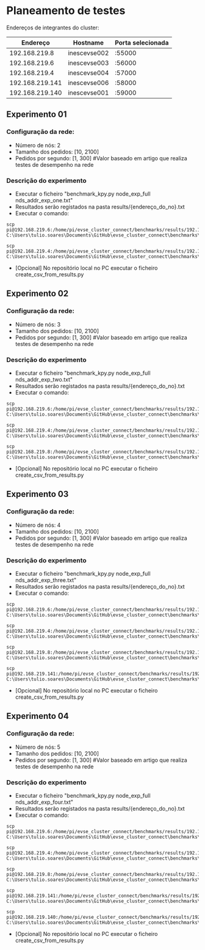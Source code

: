 # Planeamento de testes

Endereços de integrantes do cluster:

| Endereço | Hostname | Porta selecionada |
|----------|----------|-------------------|
| 192.168.219.8 | inescevse002 | :55000 |
| 192.168.219.6 | inescevse003 | :56000 |
| 192.168.219.4 | inescevse004 | :57000 |
| 192.168.219.141 | inescevse006 | :58000 |
| 192.168.219.140 | inescevse001 | :59000 |

## Experimento 01

### Configuração da rede: 
- Número de nós: 2
- Tamanho dos pedidos: [10, 2100]
- Pedidos por segundo: [1, 300] #Valor baseado em artigo que realiza testes de desempenho na rede

### Descrição do experimento
- Executar o ficheiro "benchmark_kpy.py node_exp_full nds_addr_exp_one.txt" 
- Resultados serão registados na pasta results/{endereço_do_no}.txt
- Executar o comando:
~~~~
scp pi@192.168.219.6:/home/pi/evse_cluster_connect/benchmarks/results/192.168.219.6_56000.txt C:\Users\tulio.soares\Documents\GitHub\evse_cluster_connect\benchmarks\results

scp pi@192.168.219.4:/home/pi/evse_cluster_connect/benchmarks/results/192.168.219.4_57000.txt C:\Users\tulio.soares\Documents\GitHub\evse_cluster_connect\benchmarks\results
~~~~
- [Opcional] No repositório local no PC executar o ficheiro create_csv_from_results.py

## Experimento 02

### Configuração da rede: 
- Número de nós: 3
- Tamanho dos pedidos: [10, 2100]
- Pedidos por segundo: [1, 300] #Valor baseado em artigo que realiza testes de desempenho na rede

### Descrição do experimento
- Executar o ficheiro "benchmark_kpy.py node_exp_full nds_addr_exp_two.txt" 
- Resultados serão registados na pasta results/{endereço_do_no}.txt
- Executar o comando:
~~~~
scp pi@192.168.219.6:/home/pi/evse_cluster_connect/benchmarks/results/192.168.219.6_56000.txt C:\Users\tulio.soares\Documents\GitHub\evse_cluster_connect\benchmarks\results

scp pi@192.168.219.4:/home/pi/evse_cluster_connect/benchmarks/results/192.168.219.4_57000.txt C:\Users\tulio.soares\Documents\GitHub\evse_cluster_connect\benchmarks\results

scp pi@192.168.219.8:/home/pi/evse_cluster_connect/benchmarks/results/192.168.219.8_55000.txt C:\Users\tulio.soares\Documents\GitHub\evse_cluster_connect\benchmarks\results

~~~~
- [Opcional] No repositório local no PC executar o ficheiro create_csv_from_results.py

## Experimento 03

### Configuração da rede: 
- Número de nós: 4
- Tamanho dos pedidos: [10, 2100]
- Pedidos por segundo: [1, 300] #Valor baseado em artigo que realiza testes de desempenho na rede

### Descrição do experimento
- Executar o ficheiro "benchmark_kpy.py node_exp_full nds_addr_exp_three.txt" 
- Resultados serão registados na pasta results/{endereço_do_no}.txt
- Executar o comando:
~~~~
scp pi@192.168.219.6:/home/pi/evse_cluster_connect/benchmarks/results/192.168.219.6_56000.txt C:\Users\tulio.soares\Documents\GitHub\evse_cluster_connect\benchmarks\results

scp pi@192.168.219.4:/home/pi/evse_cluster_connect/benchmarks/results/192.168.219.4_57000.txt C:\Users\tulio.soares\Documents\GitHub\evse_cluster_connect\benchmarks\results

scp pi@192.168.219.8:/home/pi/evse_cluster_connect/benchmarks/results/192.168.219.8_55000.txt C:\Users\tulio.soares\Documents\GitHub\evse_cluster_connect\benchmarks\results

scp pi@192.168.219.141:/home/pi/evse_cluster_connect/benchmarks/results/192.168.219.141_58000.txt C:\Users\tulio.soares\Documents\GitHub\evse_cluster_connect\benchmarks\results
~~~~
- [Opcional] No repositório local no PC executar o ficheiro create_csv_from_results.py

## Experimento 04

### Configuração da rede: 
- Número de nós: 5
- Tamanho dos pedidos: [10, 2100]
- Pedidos por segundo: [1, 300] #Valor baseado em artigo que realiza testes de desempenho na rede

### Descrição do experimento
- Executar o ficheiro "benchmark_kpy.py node_exp_full nds_addr_exp_four.txt" 
- Resultados serão registados na pasta results/{endereço_do_no}.txt
- Executar o comando:
~~~~
scp pi@192.168.219.6:/home/pi/evse_cluster_connect/benchmarks/results/192.168.219.6_56000.txt C:\Users\tulio.soares\Documents\GitHub\evse_cluster_connect\benchmarks\results

scp pi@192.168.219.4:/home/pi/evse_cluster_connect/benchmarks/results/192.168.219.4_57000.txt C:\Users\tulio.soares\Documents\GitHub\evse_cluster_connect\benchmarks\results

scp pi@192.168.219.8:/home/pi/evse_cluster_connect/benchmarks/results/192.168.219.8_55000.txt C:\Users\tulio.soares\Documents\GitHub\evse_cluster_connect\benchmarks\results

scp pi@192.168.219.141:/home/pi/evse_cluster_connect/benchmarks/results/192.168.219.141_58000.txt C:\Users\tulio.soares\Documents\GitHub\evse_cluster_connect\benchmarks\results

scp pi@192.168.219.140:/home/pi/evse_cluster_connect/benchmarks/results/192.168.219.140_59000.txt C:\Users\tulio.soares\Documents\GitHub\evse_cluster_connect\benchmarks\results
~~~~
- [Opcional] No repositório local no PC executar o ficheiro create_csv_from_results.py

